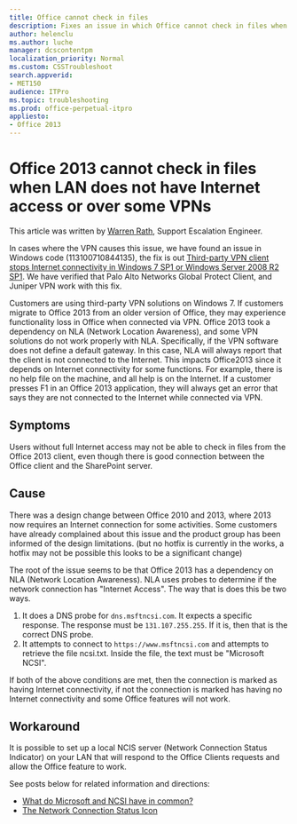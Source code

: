 ```yaml
---
title: Office cannot check in files 
description: Fixes an issue in which Office cannot check in files when LAN does not have Internet access
author: helenclu
ms.author: luche
manager: dcscontentpm
localization_priority: Normal
ms.custom: CSSTroubleshoot
search.appverid: 
- MET150
audience: ITPro
ms.topic: troubleshooting
ms.prod: office-perpetual-itpro
appliesto:
- Office 2013
---
```


# Office 2013 cannot check in files when LAN does not have Internet access or over some VPNs

This article was written by [Warren Rath](https://social.technet.microsoft.com/profile/Warren_R_Msft), Support Escalation Engineer.

In cases where the VPN causes this issue, we have found an issue in Windows code (113100710844135), the fix is out [Third-party VPN client stops Internet connectivity in Windows 7 SP1 or Windows Server 2008 R2 SP1](https://support.microsoft.com/help/2964643). We have verified that Palo Alto Networks Global Protect Client, and Juniper VPN work with this fix.

Customers are using third-party VPN solutions on Windows 7. If customers migrate to Office 2013 from an older version of Office, they may experience functionality loss in Office when connected via VPN. Office 2013 took a dependency on NLA (Network Location Awareness), and some VPN solutions do not work properly with NLA. Specifically, if the VPN software does not define a default gateway. In this case, NLA will always report that the client is not connected to the Internet. This impacts Office2013 since it depends on Internet connectivity for some functions. For example, there is no help file on the machine, and all help is on the Internet. If a customer presses F1 in an Office 2013 application, they will always get an error that says they are not connected to the Internet while connected via VPN.

## Symptoms

Users without full Internet access may not be able to check in files from the Office 2013 client, even though there is good connection between the Office client and the SharePoint server.

## Cause

There was a design change between Office 2010 and 2013, where 2013 now requires an Internet connection for some activities. Some customers have already complained about this issue and the product group has been informed of the design limitations. (but no hotfix is currently in the works, a hotfix may not be possible this looks to be a significant change)

The root of the issue seems to be that Office 2013 has a dependency on NLA (Network Location Awareness). NLA uses probes to determine if the network connection has "Internet Access". The way that is does this be two ways.

1. It does a DNS probe for `dns.msftncsi.com`. It expects a specific response. The response must be `131.107.255.255`. If it is, then that is the correct DNS probe.
1. It attempts to connect to `https://www.msftncsi.com` and attempts to retrieve the file ncsi.txt. Inside the file, the text must be "Microsoft NCSI".

If both of the above conditions are met, then the connection is marked as having Internet connectivity, if not the connection is marked has having no Internet connectivity and some Office features will not work.

## Workaround

It is possible to set up a local NCIS server (Network Connection Status Indicator) on your LAN that will respond to the Office Clients requests and allow the Office feature to work.

See posts below for related information and directions:

- [What do Microsoft and NCSI have in common?](https://www.techrepublic.com/blog/data-center/what-do-microsoft-and-ncsi-have-in-common/)
- [The Network Connection Status Icon](https://web.archive.org/web/20150316185207/http://blogs.technet.com/b/networking/archive/2012/12/20/the-network-connection-status-icon.aspx)

